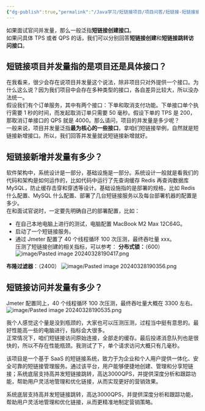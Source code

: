 ```yaml
---
{"dg-publish":true,"permalink":"/Java学习/短链接项目/项目问答/短链接-短链接接口的并发量有多少？如何测试？/"}
---
```


如果面试官问并发量，那么一般泛指**短链接创建接口**。  
如果问具体 TPS 或者 QPS 的话，我们可以分别回答**短链接创建**和**短链接跳转访问接口**。  

## 短链接项目并发量指的是项目还是具体接口？  
在我看来，很少会存在说项目并发量这个说法，除非项目只对外提供一个接口。为什么这么说？因为我们项目中会存在多种类型的接口，各自差异比较大，所以没办法统一。  
假设我们有个订单服务，其中有两个接口：下单和取消支付功能。下单接口单个执行需要 1 秒的时间，而发起取消订单只需要 50 毫秒。假设下单的 TPS 是 200，那取消订单接口的 QPS 就是 4000。那么请问，项目的并发量是多少呢？  
一般来说，项目并发量泛指**最为核心的一些接口**，拿咱们短链接举例，自然就是短链接新增接口。所以，我们回答并发量就说短链接新增就好。  

## 短链接新增并发量有多少？  
软件架构中，系统设计是一部分，基础设施是一部分。系统设计一般就是看我们的代码和架构是如何运作的，比如代码中运行了先查询缓存 Redis 再查询数据库 MySQL，防止缓存击穿和穿透等设计。基础设施指的是部署的规格，比如 Redis 什么配置、MySQL 什么配置、部署了几台短链接服务以及每台部署机器的配置是多少。  
在和面试官说时，一定要先明确自己的部署配置，比如：  
- 在自己本地电脑上进行的测试，电脑配置 MacBook M2 Max 12C64G。  
- 启动了一个短链接服务。  
- 通过 Jmeter 配置了 40 个线程循环 100 次压测，最终吞吐量 xxx。  
压测了短链接创建的相关指标，可以参考：
**分布式锁：**（600）
![image/Pasted image 20240328190417.png](/img/user/image/Pasted%20image%2020240328190417.png)

**布隆过滤器**：（2400）
![image/Pasted image 20240328190356.png](/img/user/image/Pasted%20image%2020240328190356.png)

## 短链接访问并发量有多少？  
Jmeter 配置同上，40 个线程循环 100 次压测，最终吞吐量大概在 3300 左右。  
![image/Pasted image 20240328190535.png](/img/user/image/Pasted%20image%2020240328190535.png)

我个人感觉这个量是没到瓶颈的，大家也可以压测压测，过程当中挺有意思的。最好性能高一些的电脑进行，指标会大很多。  
正常情况下，咱们短链接访问原始连接，全部走的缓存。最后投递消息队列也是很快的，所以不存在性能瓶颈。我测试了下，单个请求访问大概只有几毫秒。


该项目是一个基于 SaaS 的短链接系统，致力于为企业和个人用户提供一体化、安全可靠的短链接管理服务。通过该平台，用户能够便捷地创建、管理和分享短链接；系统底层支持高并发短链接跳转，高达3000QPS，并提供深度分析和跟踪功能，帮助用户灵活地管理和优化链接，从而实现更好的营销效果。


系统底层支持高并发短链接跳转，高达3000QPS，并提供深度分析和跟踪功能，帮助用户灵活地管理和优化链接，从而更精准地制定营销策略。
